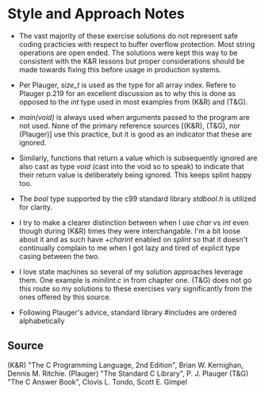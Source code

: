 Style and Approach Notes
===

* The vast majority of these exercise solutions do not represent safe coding practicies with respect to buffer overflow protection. Most string operations are open ended. The solutions were kept this way to be consistent with the K&R lessons but proper considerations should be made towards fixing this before usage in production systems.

* Per Plauger, _size_t_ is used as the type for all array index. Refere to Plauger p.219 for an excellent discussion as to why this is done as opposed to the _int_ type used in most examples from (K&R) and (T&G).

* _main(void)_ is always used when arguments passed to the program are not used. None of the primary reference sources [(K&R), (T&G), nor (Plauger)] use this practice, but it is good as an indicator that these are ignored.

* Similarly, functions that return a value which is subsequently ignored are also cast as type _void_ (cast into the void so to speak) to indicate that their return value is deliberately being ignored. This keeps splint happy too.

* The _bool_ type supported by the c99 standard library _stdbool.h_ is utilized for clarity.

* I try to make a clearer distinction between when I use _char_ vs _int_ even though during (K&R) times they were interchangable. I'm a bit loose about it and as such have _+charint_ enabled on *splint* so that it doesn't continually complain to me when I got lazy and tired of explicit type casing between the two.

* I love state machines so several of my solution approaches leverage them. One example is *minilint.c* in from chapter one. (T&G) does not go this route so my solutions to these exercises vary significantly from the ones offered by this source.

* Following Plauger's advice, standard library #includes are ordered alphabetically

## Source

(K&R) "The C Programming Language, 2nd Edition", Brian W. Kernighan, Dennis M. Ritchie.
(Plauger) "The Standard C Library", P. J. Plauger
(T&G) "The C Answer Book", Clovis L. Tondo, Scott E. Gimpel